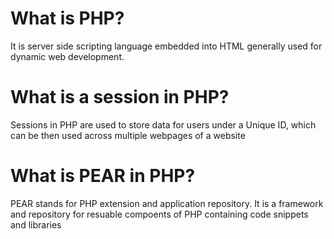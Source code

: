 <h1>What is PHP?</h1>
<p>It is server side scripting language embedded into HTML generally used for dynamic web development.</p>

<h1>What is a session in PHP?</h1>
<p>Sessions in PHP are used to store data for users under a Unique ID, which can be then used across multiple webpages of a website</p>

<h1>What is PEAR in PHP?</h1>
<p>PEAR stands for PHP extension and application repository. It is a framework and repository for resuable compoents of PHP containing code snippets and libraries</p>

